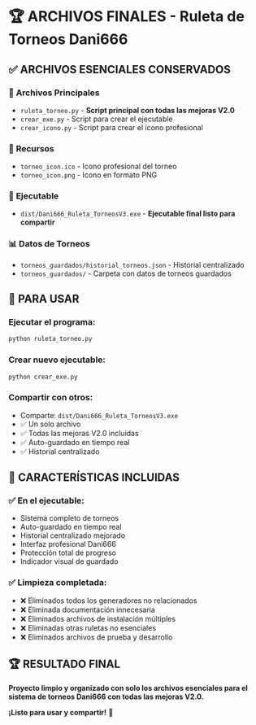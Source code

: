 # 🏆 ARCHIVOS FINALES - Ruleta de Torneos Dani666

## ✅ **ARCHIVOS ESENCIALES CONSERVADOS**

### 📁 **Archivos Principales**
- `ruleta_torneo.py` - **Script principal con todas las mejoras V2.0**
- `crear_exe.py` - Script para crear el ejecutable
- `crear_icono.py` - Script para crear el icono profesional

### 🎨 **Recursos**
- `torneo_icon.ico` - Icono profesional del torneo
- `torneo_icon.png` - Icono en formato PNG

### 💾 **Ejecutable**
- `dist/Dani666_Ruleta_TorneosV3.exe` - **Ejecutable final listo para compartir**

### 📊 **Datos de Torneos**
- `torneos_guardados/historial_torneos.json` - Historial centralizado
- `torneos_guardados/` - Carpeta con datos de torneos guardados

## 🎯 **PARA USAR**

### **Ejecutar el programa:**
```bash
python ruleta_torneo.py
```

### **Crear nuevo ejecutable:**
```bash
python crear_exe.py
```

### **Compartir con otros:**
- Comparte: `dist/Dani666_Ruleta_TorneosV3.exe`
- ✅ Un solo archivo
- ✅ Todas las mejoras V2.0 incluidas
- ✅ Auto-guardado en tiempo real
- ✅ Historial centralizado

## 🚀 **CARACTERÍSTICAS INCLUIDAS**

### ✅ **En el ejecutable:**
- Sistema completo de torneos
- Auto-guardado en tiempo real
- Historial centralizado mejorado
- Interfaz profesional Dani666
- Protección total de progreso
- Indicador visual de guardado

### ✅ **Limpieza completada:**
- ❌ Eliminados todos los generadores no relacionados
- ❌ Eliminada documentación innecesaria
- ❌ Eliminados archivos de instalación múltiples
- ❌ Eliminadas otras ruletas no esenciales
- ❌ Eliminados archivos de prueba y desarrollo

## 🏆 **RESULTADO FINAL**

**Proyecto limpio y organizado con solo los archivos esenciales para el sistema de torneos Dani666 con todas las mejoras V2.0.**

**¡Listo para usar y compartir!** 🎯